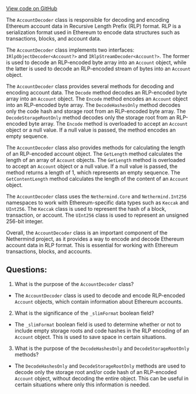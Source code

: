 [View code on GitHub](https://github.com/NethermindEth/nethermind/src/Nethermind/Nethermind.Serialization.Rlp/AccountDecoder.cs)

The `AccountDecoder` class is responsible for decoding and encoding Ethereum account data in Recursive Length Prefix (RLP) format. RLP is a serialization format used in Ethereum to encode data structures such as transactions, blocks, and account data. 

The `AccountDecoder` class implements two interfaces: `IRlpObjectDecoder<Account?>` and `IRlpStreamDecoder<Account?>`. The former is used to decode an RLP-encoded byte array into an `Account` object, while the latter is used to decode an RLP-encoded stream of bytes into an `Account` object. 

The `AccountDecoder` class provides several methods for decoding and encoding account data. The `Decode` method decodes an RLP-encoded byte array into an `Account` object. The `Encode` method encodes an `Account` object into an RLP-encoded byte array. The `DecodeHashesOnly` method decodes only the code hash and storage root from an RLP-encoded byte array. The `DecodeStorageRootOnly` method decodes only the storage root from an RLP-encoded byte array. The `Encode` method is overloaded to accept an `Account` object or a null value. If a null value is passed, the method encodes an empty sequence.

The `AccountDecoder` class also provides methods for calculating the length of an RLP-encoded account object. The `GetLength` method calculates the length of an array of `Account` objects. The `GetLength` method is overloaded to accept an `Account` object or a null value. If a null value is passed, the method returns a length of 1, which represents an empty sequence. The `GetContentLength` method calculates the length of the content of an `Account` object.

The `AccountDecoder` class uses the `Nethermind.Core` and `Nethermind.Int256` namespaces to work with Ethereum-specific data types such as `Keccak` and `UInt256`. The `Keccak` class is used to represent the hash of a block, transaction, or account. The `UInt256` class is used to represent an unsigned 256-bit integer.

Overall, the `AccountDecoder` class is an important component of the Nethermind project, as it provides a way to encode and decode Ethereum account data in RLP format. This is essential for working with Ethereum transactions, blocks, and accounts.
## Questions: 
 1. What is the purpose of the `AccountDecoder` class?
- The `AccountDecoder` class is used to decode and encode RLP-encoded `Account` objects, which contain information about Ethereum accounts.

2. What is the significance of the `_slimFormat` boolean field?
- The `_slimFormat` boolean field is used to determine whether or not to include empty storage roots and code hashes in the RLP encoding of an `Account` object. This is used to save space in certain situations.

3. What is the purpose of the `DecodeHashesOnly` and `DecodeStorageRootOnly` methods?
- The `DecodeHashesOnly` and `DecodeStorageRootOnly` methods are used to decode only the storage root and/or code hash of an RLP-encoded `Account` object, without decoding the entire object. This can be useful in certain situations where only this information is needed.